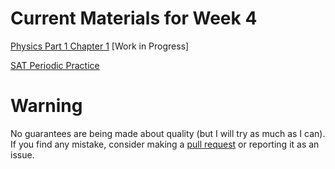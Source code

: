 # Current Materials for Week 4

[Physics Part 1 Chapter 1](./Physics_P1_T1_G11/README.md) [Work in Progress]

[SAT Periodic Practice](https://oneprep.xyz/)


# Warning
No guarantees are being made about quality (but I will try as much as I can). If you find any mistake, consider making a  [pull request](https://docs.github.com/en/pull-requests/collaborating-with-pull-requests/proposing-changes-to-your-work-with-pull-requests/creating-a-pull-request) or reporting it as an issue.
